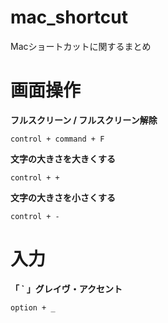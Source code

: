 # mac_shortcut
Macショートカットに関するまとめ

# 画面操作
**フルスクリーン / フルスクリーン解除**
```
control + command + F
```
**文字の大きさを大きくする**
```
control + +
```
**文字の大きさを小さくする**
```
control + -
```
# 入力
**「 ` 」グレイヴ・アクセント**
```
option + _
```





